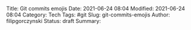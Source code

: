Title: Git commits emojis
Date: 2021-06-24 08:04
Modified: 2021-06-24 08:04
Category: Tech
Tags: #git
Slug: git-commits-emojis
Author: filipgorczynski
Status: draft
Summary: 

